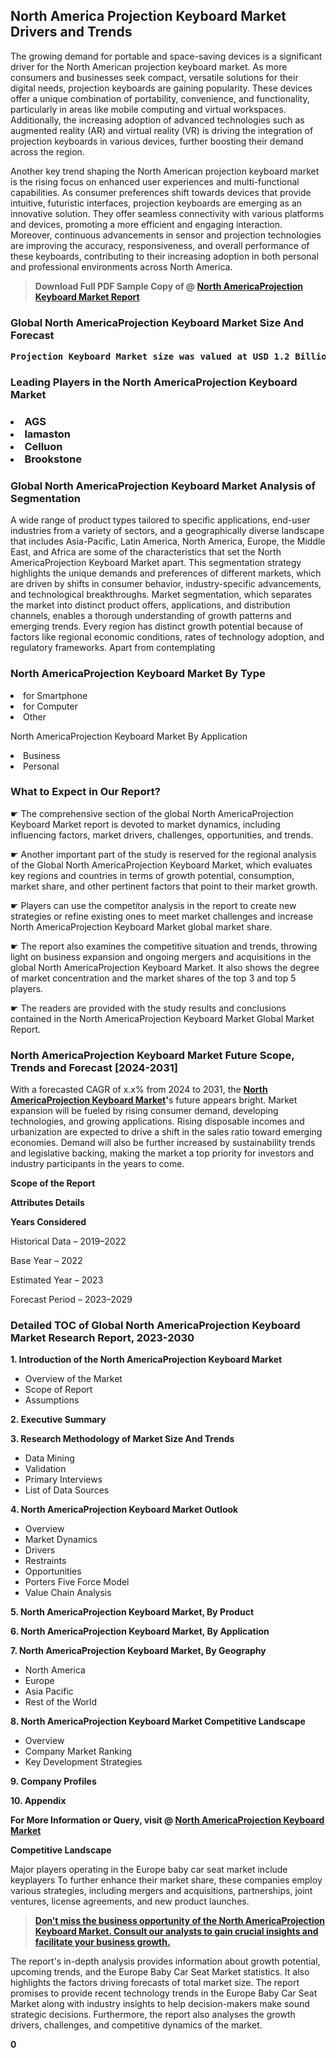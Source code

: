 <p><h2>North America Projection Keyboard Market Drivers and Trends</h2><p>The growing demand for portable and space-saving devices is a significant driver for the North American projection keyboard market. As more consumers and businesses seek compact, versatile solutions for their digital needs, projection keyboards are gaining popularity. These devices offer a unique combination of portability, convenience, and functionality, particularly in areas like mobile computing and virtual workspaces. Additionally, the increasing adoption of advanced technologies such as augmented reality (AR) and virtual reality (VR) is driving the integration of projection keyboards in various devices, further boosting their demand across the region.</p><p>Another key trend shaping the North American projection keyboard market is the rising focus on enhanced user experiences and multi-functional capabilities. As consumer preferences shift towards devices that provide intuitive, futuristic interfaces, projection keyboards are emerging as an innovative solution. They offer seamless connectivity with various platforms and devices, promoting a more efficient and engaging interaction. Moreover, continuous advancements in sensor and projection technologies are improving the accuracy, responsiveness, and overall performance of these keyboards, contributing to their increasing adoption in both personal and professional environments across North America.</p></p><blockquote id="" class=""><strong>Download Full PDF Sample Copy of @&nbsp;<a href="https://www.verifiedmarketreports.com/download-sample/?rid=82383&utm_source=GitHub-Jan&utm_medium=290" target="_blank">North AmericaProjection Keyboard Market Report</a>&nbsp;&nbsp;</strong></blockquote><h3 id="" class=""><strong>Global&nbsp;North AmericaProjection Keyboard Market Size And Forecast</strong></h3><pre class="reader-text-block__code-block"><strong>Projection Keyboard Market size was valued at USD 1.2 Billion in 2022 and is projected to reach USD 2.8 Billion by 2030, growing at a CAGR of 12.25% from 2024 to 2030.</strong></pre><h3 id="" class="">Leading Players in the&nbsp;North AmericaProjection Keyboard Market</h3><h3 class=""></Li><Li>AGS</Li><Li> lamaston</Li><Li> Celluon</Li><Li> Brookstone</h3><h3 id="" class="">Global&nbsp;North AmericaProjection Keyboard Market Analysis of Segmentation</h3><p id="" class="">A wide range of product types tailored to specific applications, end-user industries from a variety of sectors, and a geographically diverse landscape that includes Asia-Pacific, Latin America, North America, Europe, the Middle East, and Africa are some of the characteristics that set the North AmericaProjection Keyboard Market apart. This segmentation strategy highlights the unique demands and preferences of different markets, which are driven by shifts in consumer behavior, industry-specific advancements, and technological breakthroughs. Market segmentation, which separates the market into distinct product offers, applications, and distribution channels, enables a thorough understanding of growth patterns and emerging trends. Every region has distinct growth potential because of factors like regional economic conditions, rates of technology adoption, and regulatory frameworks. Apart from contemplating</p><h3 id="" class="">North AmericaProjection Keyboard Market&nbsp;By Type</h3><p></Li><Li>for Smartphone</Li><Li> for Computer</Li><Li> Other</p><div class="" data-test-id=""><p>North AmericaProjection Keyboard Market&nbsp;By Application</p></div><p class=""></Li><Li>Business</Li><Li> Personal</p><div class="" data-test-id=""><h3><span class="">What to Expect in Our Report?</span></h3></div><div class="" data-test-id=""><p><span class="">☛ The comprehensive section of the global North AmericaProjection Keyboard Market report is devoted to market dynamics, including influencing factors, market drivers, challenges, opportunities, and trends.</span></p></div><div class="" data-test-id=""><p><span class="">☛ Another important part of the study is reserved for the regional analysis of the Global North AmericaProjection Keyboard Market, which evaluates key regions and countries in terms of growth potential, consumption, market share, and other pertinent factors that point to their market growth.</span></p></div><div class="" data-test-id=""><p><span class="">☛ Players can use the competitor analysis in the report to create new strategies or refine existing ones to meet market challenges and increase North AmericaProjection Keyboard Market global market share.</span></p></div><div class="" data-test-id=""><p><span class="">☛ The report also examines the competitive situation and trends, throwing light on business expansion and ongoing mergers and acquisitions in the global North AmericaProjection Keyboard Market. It also shows the degree of market concentration and the market shares of the top 3 and top 5 players.</span></p></div><div class="" data-test-id=""><p><span class="">☛ The readers are provided with the study results and conclusions contained in the North AmericaProjection Keyboard Market Global Market Report.</span></p></div><div class="" data-test-id=""><h3><span class="">North AmericaProjection Keyboard Market Future Scope, Trends and Forecast [2024-2031]</span></h3></div><div class="" data-test-id=""><p><span class="">With a forecasted CAGR of x.x% from 2024 to 2031, the <strong><a href="https://www.verifiedmarketreports.com/download-sample/?rid=82383&utm_source=GitHub-Jan&utm_medium=290" target="_blank">North AmericaProjection Keyboard Market</a>'</strong>s future appears bright. Market expansion will be fueled by rising consumer demand, developing technologies, and growing applications. Rising disposable incomes and urbanization are expected to drive a shift in the sales ratio toward emerging economies. Demand will also be further increased by sustainability trends and legislative backing, making the market a top priority for investors and industry participants in the years to come.</span></p><p id="ember66" class="ember-view reader-text-block__paragraph"><strong>Scope of the Report</strong></p><p id="ember67" class="ember-view reader-text-block__paragraph"><strong>Attributes Details</strong></p><p id="ember68" class="ember-view reader-text-block__paragraph"><strong>Years Considered</strong></p><p id="ember69" class="ember-view reader-text-block__paragraph">Historical Data &ndash; 2019&ndash;2022</p><p id="ember70" class="ember-view reader-text-block__paragraph">Base Year &ndash; 2022</p><p id="ember71" class="ember-view reader-text-block__paragraph">Estimated Year &ndash; 2023</p><p id="ember72" class="ember-view reader-text-block__paragraph">Forecast Period &ndash; 2023&ndash;2029</p></div><h3 id="" class="">Detailed TOC of Global North AmericaProjection Keyboard Market Research Report, 2023-2030</h3><p id="" class=""><strong>1. Introduction of the North AmericaProjection Keyboard Market</strong></p><ul><li>Overview of the Market</li><li>Scope of Report</li><li>Assumptions</li></ul><p id="" class=""><strong>2. Executive Summary</strong></p><p id="" class=""><strong>3. Research Methodology of Market Size And Trends</strong></p><ul><li>Data Mining</li><li>Validation</li><li>Primary Interviews</li><li>List of Data Sources</li></ul><p id="" class=""><strong>4. North AmericaProjection Keyboard Market Outlook</strong></p><ul><li>Overview</li><li>Market Dynamics</li><li>Drivers</li><li>Restraints</li><li>Opportunities</li><li>Porters Five Force Model</li><li>Value Chain Analysis</li></ul><p id="" class=""><strong>5. North AmericaProjection Keyboard Market, By Product</strong></p><p id="" class=""><strong>6. North AmericaProjection Keyboard Market, By Application</strong></p><p id="" class=""><strong>7. North AmericaProjection Keyboard Market, By Geography</strong></p><ul><li>North America</li><li>Europe</li><li>Asia Pacific</li><li>Rest of the World</li></ul><p id="" class=""><strong>8. North AmericaProjection Keyboard Market Competitive Landscape</strong></p><ul><li>Overview</li><li>Company Market Ranking</li><li>Key Development Strategies</li></ul><p id="" class=""><strong>9. Company Profiles</strong></p><p id="" class=""><strong>10. Appendix</strong></p><p><strong>For More Information or Query, visit&nbsp;@ <a href="https://www.verifiedmarketreports.com/product/global-projection-keyboard-market-growth-2019-2024/" target="_blank">North AmericaProjection Keyboard Market</a></strong></p><p id="ember61" class="ember-view reader-text-block__paragraph"><strong>Competitive Landscape</strong></p><p id="ember62" class="ember-view reader-text-block__paragraph">Major players operating in the Europe baby car seat market include keyplayers To further enhance their market share, these companies employ various strategies, including mergers and acquisitions, partnerships, joint ventures, license agreements, and new product launches.</p><blockquote id="ember63" class="ember-view reader-text-block__blockquote"><strong><a href="https://www.verifiedmarketreports.com/download-sample/?rid=82383&utm_source=GitHub-Jan&utm_medium=290" target="_blank">Don&rsquo;t miss the business opportunity of the North AmericaProjection Keyboard Market. Consult our analysts to gain crucial insights and facilitate your business growth.</a></strong></blockquote><p id="ember64" class="ember-view reader-text-block__paragraph">The report's in-depth analysis provides information about growth potential, upcoming trends, and the Europe Baby Car Seat Market statistics. It also highlights the factors driving forecasts of total market size. The report promises to provide recent technology trends in the Europe Baby Car Seat Market along with industry insights to help decision-makers make sound strategic decisions. Furthermore, the report also analyses the growth drivers, challenges, and competitive dynamics of the market.</p><p class="ember-view reader-text-block__paragraph"><strong>0</strong></p>
